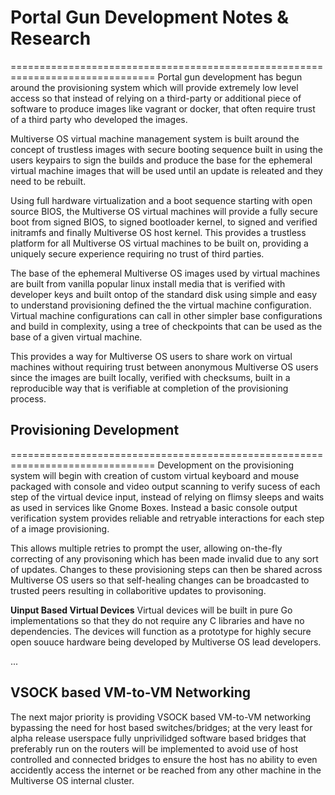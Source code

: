 # Portal Gun Development Notes & Research
===============================================================================
Portal gun development has begun around the provisioning system which will
provide extremely low level access so that instead of relying on a third-party
or additional piece of software to produce images like vagrant or docker, that
often require trust of a third party who developed the images.

Multiverse OS virtual machine management system is built around the concept of
trustless images with secure booting sequence built in using the users keypairs
to sign the builds and produce the base for the ephemeral virtual machine images
that will be used until an update is releated and they need to be rebuilt.

Using full hardware virtualization and a boot sequence starting with open source
BIOS, the Multiverse OS virtual machines will provide a fully secure boot from
signed BIOS, to signed bootloader kernel, to signed and verified initramfs and
finally Multiverse OS host kernel. This provides a trustless platform for all
Multiverse OS virtual machines to be built on, providing a uniquely secure
experience requiring no trust of third parties.

The base of the ephemeral Multiverse OS images used by virtual machines are built
from vanilla popular linux install media that is verified with developer keys and
built ontop of the standard disk using simple and easy to understand provisioning
defined the the virtual machine configuration. Virtual machine configurations
can call in other simpler base configurations and build in complexity, using 
a tree of checkpoints that can be used as the base of a given virtual machine.

This provides a way for Multiverse OS users to share work on virtual machines
without requiring trust between anonymous Multiverse OS users since the images
are built locally, verified with checksums, built in a reproducible way that 
is verifiable at completion of the provisioning process. 

## Provisioning Development
===============================================================================
Development on the provisioning system will begin with creation of custom 
virtual keyboard and mouse packaged with console and video output scanning
to verify sucess of each step of the virtual device input, instead of relying
on flimsy sleeps and waits as used in services like Gnome Boxes. Instead a
basic console output verification system provides reliable and retryable 
interactions for each step of a image provisioning. 

This allows multiple retries to prompt the user, allowing on-the-fly
correcting of any provisoning which has been made invalid due to any sort
of updates. Changes to these provisioning steps can then be shared across
Multiverse OS users so that self-healing changes can be broadcasted to
trusted peers resulting in collaboritive updates to provisoning. 

**Uinput Based Virtual Devices**
Virtual devices will be built in pure Go implementations so that they do
not require any C libraries and have no dependencies. The devices will
function as a prototype for highly secure open souuce hardware being developed
by Multiverse OS lead developers. 


...

## VSOCK based VM-to-VM Networking
The next major priority is providing VSOCK based VM-to-VM networking
bypassing the need for host based switches/bridges; at the very least
for alpha release userspace fully unprivilidged software based bridges
that preferably run on the routers will be implemented to avoid use
of host controlled and connected bridges to ensure the host has no
ability to even accidently access the internet or be reached from
any other machine in the Multiverse OS internal cluster.
